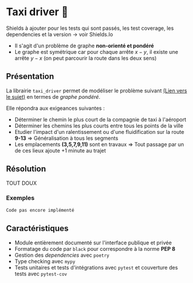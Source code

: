 # Taxi driver :taxi:

Shields à ajouter pour les tests qui sont passés, les test coverage, les dependencies et la version -> voir Shields.Io

- Il s'agit d'un problème de graphe **non-orienté et pondéré** 
- Le graphe est symétrique car pour chaque arrête $x - y$, il existe une arrête $y-x$ (on peut parcourir la route dans les deux sens)

## Présentation

La librairie `taxi_driver` permet de modéliser le problème suivant [(Lien vers le sujet)](https://github.com/CDucloux/Taxi-company/blob/main/Sujet.md) en termes de *graphe pondéré*.

Elle répondra aux exigeances suivantes :
- Déterminer le chemin le plus court de la compagnie de taxi à l'aéroport
- Déterminer les chemins les plus courts entre tous les points de la ville
- Etudier l'impact d'un ralentissement ou d'une fluidification sur la route **9-13** $\Rightarrow$ Généralisation à tous les segments
- Les emplacements **(3,5,7,9,11)** sont en travaux $\Rightarrow$ Tout passage par un de ces lieux ajoute +1 minute au trajet

## Résolution

TOUT DOUX

### Exemples

```python
Code pas encore implémenté
```

## Caractéristiques

- Module entièrement documenté sur l'interface publique et privée
- Formatage du code par `black` pour correspondre à la norme **PEP 8**
- Gestion des *dependencies* avec `poetry`
- Type checking avec `mypy`
- Tests unitaires et tests d'intégrations avec `pytest` et couverture des tests avec `pytest-cov`
